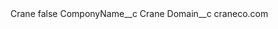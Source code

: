 <?xml version="1.0" encoding="UTF-8"?>
<CustomMetadata xmlns="http://soap.sforce.com/2006/04/metadata" xmlns:xsi="http://www.w3.org/2001/XMLSchema-instance" xmlns:xsd="http://www.w3.org/2001/XMLSchema">
    <label>Crane</label>
    <protected>false</protected>
    <values>
        <field>ComponyName__c</field>
        <value xsi:type="xsd:string">Crane</value>
    </values>
    <values>
        <field>Domain__c</field>
        <value xsi:type="xsd:string">craneco.com</value>
    </values>
</CustomMetadata>
